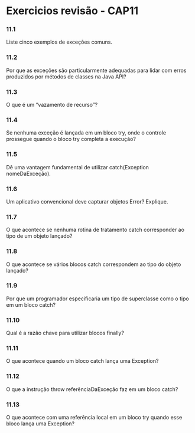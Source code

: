 # Exercicios revisão - CAP11
### 11.1
Liste cinco exemplos de exceções comuns.

### 11.2
Por que as exceções são particularmente adequadas para lidar com erros produzidos por métodos de classes na Java API?

### 11.3
O que é um “vazamento de recurso”?

### 11.4
Se nenhuma exceção é lançada em um bloco try, onde o controle prossegue quando o bloco try completa a execução?

### 11.5
Dê uma vantagem fundamental de utilizar catch(Exception nomeDaExceção).

### 11.6
Um aplicativo convencional deve capturar objetos Error? Explique.

### 11.7
O que acontece se nenhuma rotina de tratamento catch corresponder ao tipo de um objeto lançado?

### 11.8
O que acontece se vários blocos catch correspondem ao tipo do objeto lançado?

### 11.9
Por que um programador especificaria um tipo de superclasse como o tipo em um bloco catch?

### 11.10 
Qual é a razão chave para utilizar blocos finally?

### 11.11 
O que acontece quando um bloco catch lança uma Exception?

### 11.12 
O que a instrução throw referênciaDaExceção faz em um bloco catch?

### 11.13 
O que acontece com uma referência local em um bloco try quando esse bloco lança uma Exception?